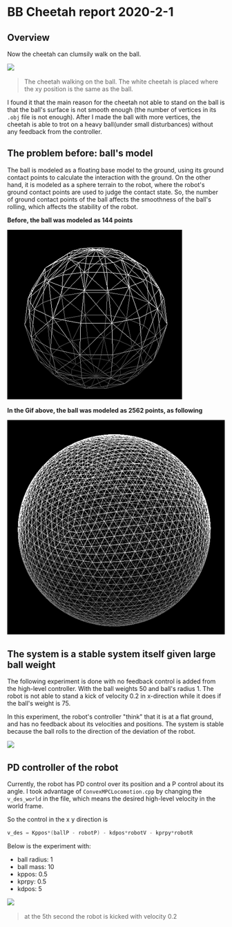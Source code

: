 # BB Cheetah report 2020-2-1

## Overview

Now the cheetah can clumsily walk on the ball.

![](./pics/2020-2-1Walking.gif)
> The cheetah walking on the ball. The white cheetah is placed where the xy position is the same as the ball.

I found it that the main reason for the cheetah not able to stand on the ball is that the ball's surface is not smooth enough (the number of vertices in its `.obj` file is not enough). After I made the ball with more vertices, the cheetah is able to trot on a heavy ball(under small disturbances) without any feedback from the controller.

## The problem before: ball's model

The ball is modeled as a floating base model to the ground, using its ground contact points to calculate the interaction with the ground. On the other hand, it is modeled as a sphere terrain to the robot, where the robot's ground contact points are used to judge the contact state. So, the number of ground contact points of the ball affects the smoothness of the ball's rolling, which affects the stability of the robot.

**Before, the ball was modeled as 144 points**

![](pics/2020-02-01-12-18-48.png)

**In the Gif above, the ball was modeled as 2562 points, as following**

![](pics/2020-02-01-12-23-22.png)

## The system is a stable system itself given large ball weight

The following experiment is done with no feedback control is added from the high-level controller. With the ball weights 50 and ball's radius 1. The robot is not able to stand a kick of velocity 0.2 in x-direction while it does if the ball's weight is 75. 

In this experiment, the robot's controller "think" that it is at a flat ground, and has no feedback about its velocities and positions. The system is stable because the ball rolls to the direction of the deviation of the robot.

![](./pics/202021noctrl.gif)

## PD controller of the robot

Currently, the robot has PD control over its position and a P control about its angle. I took advantage of `ConvexMPCLocomotion.cpp` by changing the `v_des_world` in the file, which means the desired high-level velocity in the world frame.

So the control in the x y direction is 
```cpp
v_des = Kppos*(ballP - robotP) - kdpos*robotV - kprpy*robotR
```

Below is the experiment with:
- ball radius: 1
- ball mass: 10
- kppos: 0.5
- kprpy: 0.5
- kdpos: 5


![](pics/202021pdball.gif)
> at the 5th second the robot is kicked with velocity 0.2

